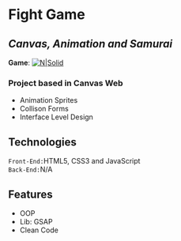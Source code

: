 # Fight Game
## _Canvas, Animation and Samurai_
**Game**: 
[![N|Solid](https://cldup.com/dTxpPi9lDf.thumb.png)](https://marcelovieiradesousa.github.io/Samurai-Fight/)

### Project based in Canvas Web

- Animation Sprites
- Collison Forms
- Interface Level Design

## Technologies
<code>Front-End:</code>HTML5, CSS3 and JavaScript <br/>
<code>Back-End:</code>N/A

## Features
- OOP
- Lib: GSAP
- Clean Code